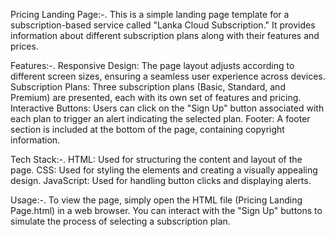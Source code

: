 Pricing Landing Page:-.
This is a simple landing page template for a subscription-based service called "Lanka Cloud Subscription." It provides information about different subscription plans along with their features and prices.

Features:-.
Responsive Design: The page layout adjusts according to different screen sizes, ensuring a seamless user experience across devices.
Subscription Plans: Three subscription plans (Basic, Standard, and Premium) are presented, each with its own set of features and pricing.
Interactive Buttons: Users can click on the "Sign Up" button associated with each plan to trigger an alert indicating the selected plan.
Footer: A footer section is included at the bottom of the page, containing copyright information.

Tech Stack:-.
HTML: Used for structuring the content and layout of the page.
CSS: Used for styling the elements and creating a visually appealing design.
JavaScript: Used for handling button clicks and displaying alerts.

Usage:-.
To view the page, simply open the HTML file (Pricing Landing Page.html) in a web browser. You can interact with the "Sign Up" buttons to simulate the process of selecting a subscription plan.
